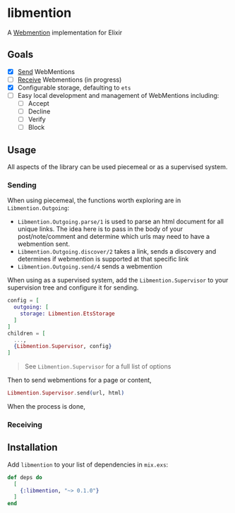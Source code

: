 # libmention

<!-- MDOC !-->

A [Webmention](https://www.w3.org/TR/webmention/) implementation for Elixir

## Goals
* [x] [Send](https://www.w3.org/TR/webmention/#sending-webmentions) WebMentions
* [ ] [Receive](https://www.w3.org/TR/webmention/#receiving-webmentions) Webmentions (in progress)
* [x] Configurable storage, defaulting to `ets`
* [ ] Easy local development and management of WebMentions including:
  * [ ] Accept
  * [ ] Decline
  * [ ] Verify
  * [ ] Block

## Usage
All aspects of the library can be used piecemeal or as a supervised system.

### Sending
When using piecemeal, the functions worth exploring are in `Libmention.Outgoing`:
* `Libmention.Outgoing.parse/1` is used to parse an html document for all unique links. The idea here is to pass in the body of your post/note/comment and determine which urls may need to have a webmention sent.
* `Libmention.Outgoing.discover/2` takes a link, sends a discovery and determines if webmention is supported at that specific link
* `Libmention.Outgoing.send/4` sends a webmention

When using as a supervised system, add the `Libmention.Supervisor` to your supervision tree and configure it for sending.
```elixir
config = [
  outgoing: [
    storage: Libmention.EtsStorage
  ]
]
children = [
  ...,
  {Libmention.Supervisor, config}
]
```
> See `Libmention.Supervisor` for a full list of options

Then to send webmentions for a page or content,

```elixir
Libmention.Supervisor.send(url, html)
```

When the process is done, 

### Receiving

<!-- MDOC !-->

## Installation

Add `libmention` to your list of dependencies in `mix.exs`:

```elixir
def deps do
  [
    {:libmention, "~> 0.1.0"}
  ]
end
```
